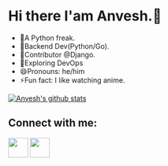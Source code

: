 # Hi there I'am Anvesh.👋
* 🔭A Python freak.
* 🌱Backend Dev(Python/Go).
* 🍜Contributor @Django.
* 🎈Exploring DevOps
* 😄Pronouns: he/him
* ⚡Fun fact: I like watching anime.

[![Anvesh's github stats](https://github-readme-stats.vercel.app/api?username=Anv3sh)](https://github.com/Anv3sh/github-readme-stats)

## Connect with me:
[<img src="https://github.com/Anv3sh/Anv3sh/assets/51405870/b91db9b7-d69a-4a4b-8351-7ff9d79301fa" width="40">](https://www.linkedin.com/in/anvesh-mishra-8020b416a/)
[<img src="https://github.com/Anv3sh/Anv3sh/assets/51405870/50ef507f-08bf-43d0-8abe-0bcb23a45167"  width="40">](https://twitter.com/anv3shh)
